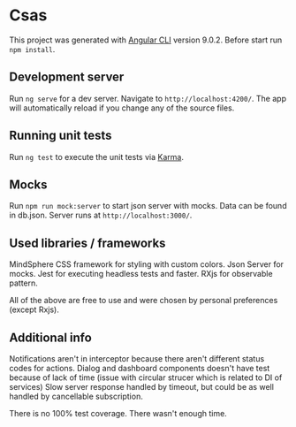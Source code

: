 # Csas

This project was generated with [Angular CLI](https://github.com/angular/angular-cli) version 9.0.2.
Before start run `npm install`.

## Development server

Run `ng serve` for a dev server. Navigate to `http://localhost:4200/`. The app will automatically reload if you change any of the source files.

## Running unit tests

Run `ng test` to execute the unit tests via [Karma](https://karma-runner.github.io).

## Mocks

Run `npm run mock:server` to start json server with mocks. Data can be found in db.json. Server runs at `http://localhost:3000/`.

## Used libraries / frameworks

MindSphere CSS framework for styling with custom colors.
Json Server for mocks.
Jest for executing headless tests and faster.
RXjs for observable pattern.

All of the above are free to use and were chosen by personal preferences (except Rxjs).

## Additional info

Notifications aren't in interceptor because there aren't different status codes for actions.
Dialog and dashboard components doesn't have test because of lack of time (issue with circular strucer which is related to DI of services)
Slow server response handled by timeout, but could be as well handled by cancellable subscription.

There is no 100% test coverage. There wasn't enough time.
